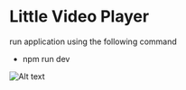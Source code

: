 # Little Video Player

run application using the following command
* npm run dev

![Alt text](https://i.postimg.cc/GhzsXnXs/Screenshot-2023-07-28-202935.png)